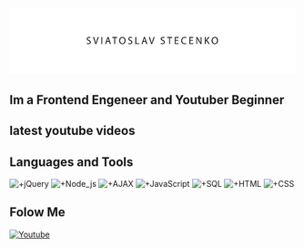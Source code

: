 [![Header](https://raw.githubusercontent.com/kingcatttttt/kingcatttttt/226628eae1821a4a6877834f446b88811119757a/asets/screen.png)](https://www.youtube.com/channel/UCYjQQb34u0c3E2Ez57WUp6g)

## Im a Frontend Engeneer and Youtuber Beginner  


## latest youtube videos
<!-- YouTube:START -->





<!-- YouTube:END -->

## Languages and Tools
![+jQuery](https://img.shields.io/badge/-jQuery-<909090>?style=for-the-badge&logo=jQuery)
![+Node_js](https://img.shields.io/badge/-Node_js-909090?style=for-the-badge&logo=Node_js)
![+AJAX](https://img.shields.io/badge/-AJAX-909090?style=for-the-badge&logo=AJAX)
![+JavaScript](https://img.shields.io/badge/-JavaScript-909090?style=for-the-badge&logo=JavaScript)
![+SQL](https://img.shields.io/badge/-SQL-909090?style=for-the-badge&logo=SQL)
![+HTML](https://img.shields.io/badge/-HTML-909090?style=for-the-badge&logo=HTML)
![+CSS](https://img.shields.io/badge/-CSS-909090?style=for-the-badge&logo=CSS)

## Folow Me

[![Youtube](https://img.shields.io/badge/-YouTube-909090?style=for-the-badge&logo=YouTube&logoColor=ff0000)](https://www.youtube.com/channel/UCYjQQb34u0c3E2Ez57WUp6g)




